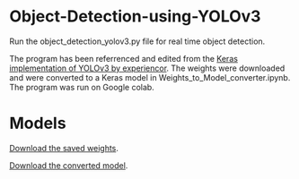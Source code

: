 # Object-Detection-using-YOLOv3

Run the object_detection_yolov3.py file for real time object detection.

The program has been referrenced and edited from the [Keras implementation of YOLOv3 by experiencor].
The weights were downloaded and were converted to a Keras model in Weights_to_Model_converter.ipynb.
The program was run on Google colab.

# Models
[Download the saved weights].

[Download the converted model].

[Keras implementation of YOLOv3 by experiencor]: https://github.com/experiencor/keras-yolo3
[Download the saved weights]: https://drive.google.com/open?id=17ysl0SzIyQkftz0Xlwr2f0Hfgsqzp_VV
[Download the converted model]: https://drive.google.com/open?id=16JSZ96LEiN4X3MPycMcsBMwvGVp4k36S
